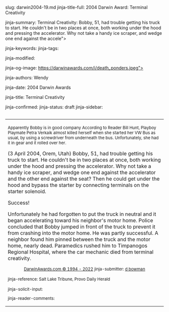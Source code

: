slug: darwin2004-19.md
jinja-title-full: 2004 Darwin Award: Terminal Creativity

jinja-summary: Terminal Creativity: Bobby, 51, had trouble getting his truck to start. He couldn't be in two places at once, both working under the hood and pressing the accelerator. Why not take a handy ice scraper, and wedge one end against the accele">

jinja-keywords:
jinja-tags:

jinja-modified:

jinja-og-image: https://darwinawards.com/i/death_ponders.jpeg">

jinja-authors: Wendy

jinja-date: 2004 Darwin Awards


jinja-title: Terminal Creativity


jinja-confirmed:
jinja-status: draft
jinja-sidebar: <TABLE width="100" border="0" align="right" cellspacing="3" cellpadding="6" background="/i/bgtable.gif">
<TR>
<TD>

<P align="left"><FONT size="-1">Apparently Bobby is in good company
According to Reader Bill Hunt, Playboy Playmate Petra Verkaik almost
killed herself when she started her VW Bus as usual, by using a
screwdriver from underneath the bus. Unfortunately, she had it in
gear and it rolled over her.</FONT></P>


(3 April 2004, Orem, Utah) Bobby, 51, had trouble getting his truck to
start. He couldn't be in two places at once, both working under the hood
and pressing the accelerator. Why not take a handy ice scraper, and wedge
one end against the accelerator and the other end against the seat? Then he
could get under the hood and bypass the starter by connecting terminals on
the starter solenoid.

Success!

Unfortunately he had forgotten to put the truck in neutral and it began
accelerating toward his neighbor's motor home. Police concluded that Bobby
jumped in front of the truck to prevent it from crashing into the motor
home. He was partly successful. A neighbor found him pinned between the
truck and the motor home, nearly dead. Paramedics rushed him to Timpanogos
Regional Hospital, where the car mechanic died from terminal creativity.

<P align="center">
<FONT size="-1">
<A href="http://darwinawards.com/misc/copyright.html">
DarwinAwards.com &copy; 1994 - 2022</A> jinja-submitter: <A
HREF="mailto:REMOVE-">d bowman </A>

jinja-reference: Salt Lake Tribune, Provo Daily Herald

jinja-solicit-input:

jinja-reader-comments:



<!--#include file=nav_2004.html -->


